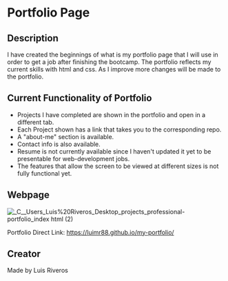 # Portfolio Page

## Description
I have created the beginnings of what is my portfolio page that I will use in order to
get a job after finishing the bootcamp. The portfolio reflects my current skills with html
and css. As I improve more changes will be made to the portfolio.

## Current Functionality of Portfolio
* Projects I have completed are shown in the portfolio and open in a different tab.
* Each Project shown has a link that takes you to the corresponding repo.
* A "about-me" section is available.
* Contact info is also available.
* Resume is not currently available since I haven't updated it yet to be presentable for web-development jobs.
* The features that allow the screen to be viewed at different sizes is not fully functional yet.

## Webpage
![_C__Users_Luis%20Riveros_Desktop_projects_professional-portfolio_index html (2)](https://user-images.githubusercontent.com/78315917/160334208-106598eb-f6aa-4de1-905d-800180db8725.png)


Portfolio Direct Link: https://luimr88.github.io/my-portfolio/


## Creator
Made by Luis Riveros
